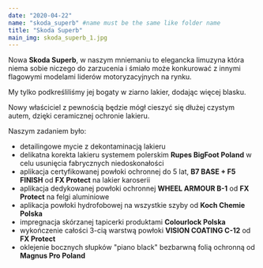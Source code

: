 ```yaml
---
date: "2020-04-22"
name: "skoda_superb" #name must be the same like folder name
title: "Skoda Superb"
main_img: skoda_superb_1.jpg
---
```


<p>Nowa <strong>Skoda Superb</strong>, w naszym mniemaniu to elegancka limuzyna która niema sobie niczego do zarzucenia i śmiało może konkurować z innymi flagowymi modelami liderów motoryzacyjnych na rynku.</p>
<p>My tylko podkreśliliśmy jej bogaty w ziarno lakier, dodając więcej blasku.</p>
<p>Nowy właściciel z pewnością będzie mógł cieszyć się dłużej czystym autem, dzięki ceramicznej ochronie lakieru.</p>
<p>Naszym zadaniem było:</p>
<ul>
<li>detailingowe mycie z dekontaminacją lakieru</li>
<li>delikatna korekta lakieru systemem polerskim <strong>Rupes BigFoot Poland</strong> w celu usunięcia fabrycznych niedoskonałości</li>
<li>aplikacja certyfikowanej powłoki ochronnej do 5 lat, <strong>B7 BASE + F5 FINISH</strong> od <strong>FX Protect</strong> na lakier karoserii</li>
<li>aplikacja dedykowanej powłoki ochronnej <strong>WHEEL ARMOUR B-1</strong> od <strong>FX Protect</strong> na felgi aluminiowe</li>
<li>aplikacja powłoki hydrofobowej na wszystkie szyby od <strong>Koch Chemie Polska</strong></li>
<li>impregnacja skórzanej tapicerki produktami <strong>Colourlock Polska</strong></li>
<li>wykończenie całości 3-cią warstwą powłoki <strong>VISION COATING C-12</strong> od <strong>FX Protect</strong></li>
<li>oklejenie bocznych słupków "piano black" bezbarwną folią ochronną od <strong>Magnus Pro Poland</strong></li>
</ul>